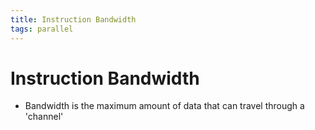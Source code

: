 ```yaml
---
title: Instruction Bandwidth
tags: parallel 
---
```


# Instruction Bandwidth
- Bandwidth is the maximum amount of data that can travel through a 'channel'














































